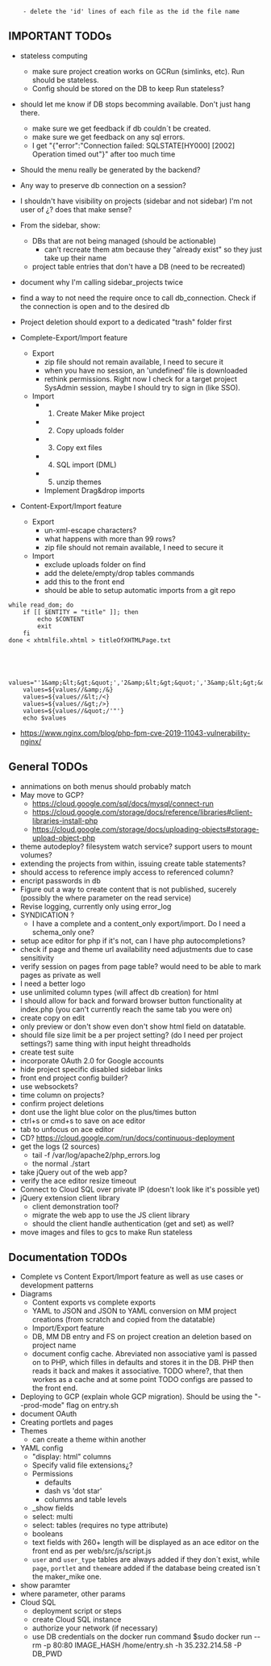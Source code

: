		- delete the 'id' lines of each file as the id the file name


## IMPORTANT TODOs
- stateless computing
	- make sure project creation works on GCRun (simlinks, etc). Run should be stateless.
	- Config should be stored on the DB to keep Run stateless?
- should let me know if DB stops becomming available. Don't just hang there.
	- make sure we get feedback if db couldn´t be created.
	- make sure we get feedback on any sql errors.
	- I get "{"error":"Connection failed: SQLSTATE[HY000] [2002] Operation timed out"}" after too much time
- Should the menu really be generated by the backend?
- Any way to preserve db connection on a session?
- I shouldn't have visibility on projects (sidebar and not sidebar) I'm not user of ¿? does that make sense?
- From the sidebar, show:
	- DBs that are not being managed (should be actionable)
		- can't recreate them atm because they "already exist" so they just take up their name
	- project table entries that don't have a DB (need to be recreated)
- document why I'm calling sidebar_projects twice
- find a way to not need the require once to call db_connection. Check if the connection is open and to the desired db
- Project deletion should export to a dedicated "trash" folder first

- Complete-Export/Import feature
	- Export
		- zip file should not remain available, I need to secure it
		- when you have no session, an 'undefined' file is downloaded
		- rethink permissions. Right now I check for a target project SysAdmin session, maybe I should try to sign in (like SSO).
	- Import
		- 1. Create Maker Mike project
		- 2. Copy uploads folder
		- 3. Copy ext files
		- 4. SQL import (DML)
		- 5. unzip themes
		- Implement Drag&drop imports

- Content-Export/Import feature
	- Export
		- un-xml-escape characters?
		- what happens with more than 99 rows?
		- zip file should not remain available, I need to secure it
	- Import 
		- exclude uploads folder on find
		- add the delete/empty/drop tables commands
		- add this to the front end
		- should be able to setup automatic imports from a git repo

```
while read_dom; do
    if [[ $ENTITY = "title" ]]; then
        echo $CONTENT
        exit
    fi
done < xhtmlfile.xhtml > titleOfXHTMLPage.txt




	values="'1&amp;&lt;&gt;&quot;','2&amp;&lt;&gt;&quot;','3&amp;&lt;&gt;&quot;'"
	values=${values//&amp;/&}
	values=${values//&lt;/<}
	values=${values//&gt;/>}
	values=${values//&quot;/'"'}
	echo $values
```
- https://www.nginx.com/blog/php-fpm-cve-2019-11043-vulnerability-nginx/

## General TODOs
- annimations on both menus should probably match
- May move to GCP?
	- https://cloud.google.com/sql/docs/mysql/connect-run
	- https://cloud.google.com/storage/docs/reference/libraries#client-libraries-install-php
	- https://cloud.google.com/storage/docs/uploading-objects#storage-upload-object-php
- theme autodeploy? filesystem watch service? support users to mount volumes?
- extending the projects from within, issuing create table statements?
- should access to reference imply access to referenced column?
- encript passwords in db
- Figure out a way to create content that is not published, sucerely (possibly the where parameter on the read service)
- Revise logging, currently only using error_log
- SYNDICATION ?
	- I have a complete and a content_only export/import. Do I need a schema_only one?
- setup ace editor for php if it's not, can I have php autocompletions?
- check if page and theme url availability need adjustments due to case sensitivity
- verify session on pages from page table? would need to be able to mark pages as private as well
- I need a better logo
- use unlimited column types (will affect db creation) for html
- I should allow for back and forward browser button functionality at index.php (you can't currently reach the same tab you were on)
- create copy on edit
- only preview or don't show even don't show html field on datatable.
- should file size limit be a per project setting? (do I need per project settings?) same thing with input height threadholds
- create test suite
- incorporate OAuth 2.0 for Google accounts
- hide project specific disabled sidebar links 
- front end project config builder?
- use websockets?
- time column on projects?
- confirm project deletions
- dont use the light blue color on the plus/times button
- ctrl+s or cmd+s to save on ace editor
- tab to unfocus on ace editor
- CD? https://cloud.google.com/run/docs/continuous-deployment
- get the logs (2 sources)
	- tail -f /var/log/apache2/php_errors.log
	- the normal ./start
- take jQuery out of the web app?
- verify the ace editor resize timeout
- Connect to Cloud SQL over private IP (doesn't look like it's possible yet)
- jQuery extension client library
	- client demonstration tool?
	- migrate the web app to use the JS client library
	- should the client handle authentication (get and set) as well?
- move images and files to gcs to make Run stateless

## Documentation TODOs
- Complete vs Content Export/Import feature as well as use cases or development patterns
- Diagrams
	- Content exports vs complete exports
	- YAML to JSON and JSON to YAML conversion on MM project creations (from scratch and copied from the datatable)
	- Import/Export feature
	- DB, MM DB entry and FS on project creation an deletion based on project name 
	- document config cache. Abreviated non associative yaml is passed on to PHP, which filles in defaults and stores it in the DB. PHP then reads it back and makes it associative. TODO where?, that then workes as a cache and at some point TODO configs are passed to the front end.
- Deploying to GCP (explain whole GCP migration). Should be using the "--prod-mode" flag on entry.sh
- document OAuth
- Creating portlets and pages
- Themes
	- can create a theme within another
- YAML config
	- "display: html" columns
	- Specify valid file extensions¿?
	- Permissions
		- defaults
		- dash vs 'dot star'
		- columns and table levels
	- _show fields
	- select: multi
	- select: tables (requires no type attribute)
	- booleans
	- text fields with 260+ length will be displayed as an ace editor on the front end as per web/src/js/script.js 
	- `user` and `user_type` tables are always added if they don´t exist, while `page`, `portlet` and `theme`are added if the database being created isn´t the maker_mike one.
- show paramter
- where parameter, other params
- Cloud SQL
	- deployment script or steps
	- create Cloud SQL instance
	- authorize your network (if necessary)
	- use DB credentials on the docker run command
	$sudo docker run --rm -p 80:80 IMAGE_HASH /home/entry.sh -h 35.232.214.58 -P DB_PWD

